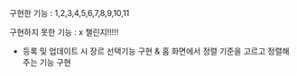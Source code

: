 구현한 기능 : 1,2,3,4,5,6,7,8,9,10,11

구현하지 못한 기능 : x
챌린지!!!!!

- 등록 및 업데이트 시 장르 선택기능 구현 & 홈 화면에서 정렬 기준을 고르고 정렬해주는 기능 구현
